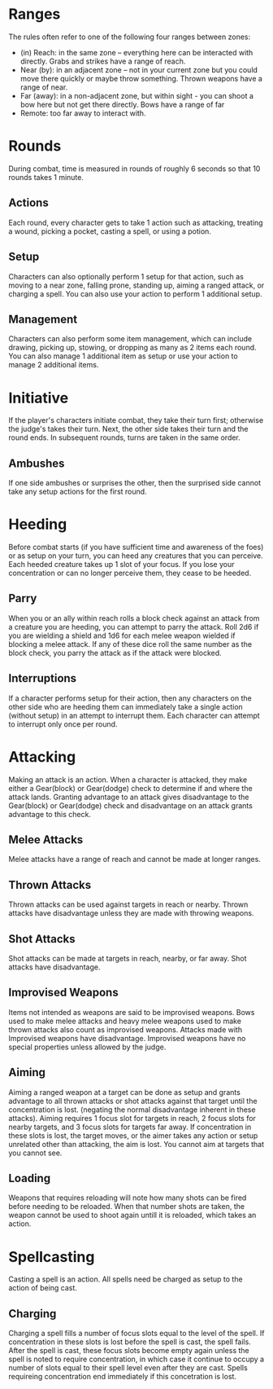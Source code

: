 # Ranges
The rules often refer to one of the following four ranges between zones:
* (in) Reach: in the same zone – everything here can be interacted with directly. Grabs and strikes have a range of reach.
* Near (by): in an adjacent zone – not in your current zone but you could move there quickly or maybe throw something. Thrown weapons have a range of near.
* Far (away): in a non-adjacent zone, but within sight - you can shoot a bow here but not get there directly. Bows have a range of far
* Remote: too far away to interact with.

# Rounds
During combat, time is measured in rounds of roughly 6 seconds so that 10 rounds takes 1 minute.

## Actions
Each round, every character gets to take 1 action such as attacking, treating a wound, picking a pocket, casting a spell, or using a potion.

## Setup
Characters can also optionally perform 1 setup for that action, such as moving to a near zone, falling prone, standing up, aiming a ranged attack, or charging a spell. You can also use your action to perform 1 additional setup.

## Management
Characters can also perform some item management, which can include drawing, picking up, stowing, or dropping as many as 2 items each round. You can also manage 1 additional item as setup or use your action to manage 2 additional items.

# Initiative
If the player's characters initiate combat, they take their turn first; otherwise the judge's takes their turn. Next, the other side takes their turn and the round ends. In subsequent rounds, turns are taken in the same order.

## Ambushes
If one side ambushes or surprises the other, then the surprised side cannot take any setup actions for the first round.

# Heeding
Before combat starts (if you have sufficient time and awareness of the foes) or as setup on your turn, you can heed any creatures that you can perceive. Each heeded creature takes up 1 slot of your focus. If you lose your concentration or can no longer perceive them, they cease to be heeded.

## Parry
When you or an ally within reach rolls a block check against an attack from a creature you are heeding, you can attempt to parry the attack. Roll 2d6 if you are wielding a shield and 1d6 for each melee weapon wielded if blocking a melee attack. If any of these dice roll the same number as the block check, you parry the attack as if the attack were blocked.

## Interruptions
If a character performs setup for their action, then any characters on the other side who are heeding them can immediately take a single action (without setup) in an attempt to interrupt them. Each character can attempt to interrupt only once per round.

# Attacking
Making an attack is an action. When a character is attacked, they make either a Gear(block) or Gear(dodge) check to determine if and where the attack lands. Granting advantage to an attack gives disadvantage to the Gear(block) or Gear(dodge) check and disadvantage on an attack grants advantage to this check.

## Melee Attacks
Melee attacks have a range of reach and cannot be made at longer ranges.

## Thrown Attacks
Thrown attacks can be used against targets in reach or nearby. Thrown attacks have disadvantage unless they are made with throwing weapons.

## Shot Attacks
Shot attacks can be made at targets in reach, nearby, or far away. Shot attacks have disadvantage.

## Improvised Weapons
Items not intended as weapons are said to be improvised weapons.  Bows used to make melee attacks and heavy melee weapons used to make thrown attacks also count as improvised weapons. Attacks made with Improvised weapons have disadvantage. Improvised weapons have no special properties unless allowed by the judge.

## Aiming
Aiming a ranged weapon at a target can be done as setup and grants advantage to all thrown attacks or shot attacks against that target until the concentration is lost. (negating the normal disadvantage inherent in these attacks). Aiming requires 1 focus slot for targets in reach, 2 focus slots for nearby targets, and 3 focus slots for targets far away. If concentration in these slots is lost, the target moves, or the aimer takes any action or setup unrelated other than attacking, the aim is lost. You cannot aim at targets that you cannot see.

## Loading
Weapons that requires reloading will note how many shots can be fired before needing to be reloaded. When that number shots are taken, the weapon cannot be used to shoot again untill it is reloaded, which takes an action.

# Spellcasting
Casting a spell is an action. All spells need be charged as setup to the action of being cast.

## Charging 
Charging a spell fills a number of focus slots equal to the level of the spell. If concentration in these slots is lost before the spell is cast, the spell fails. After the spell is cast, these focus slots become empty again unless the spell is noted to require concentration, in which case it continue to occupy a number of slots equal to their spell level even after they are cast. Spells requireing concentration end immediately if this concetration is lost. 
